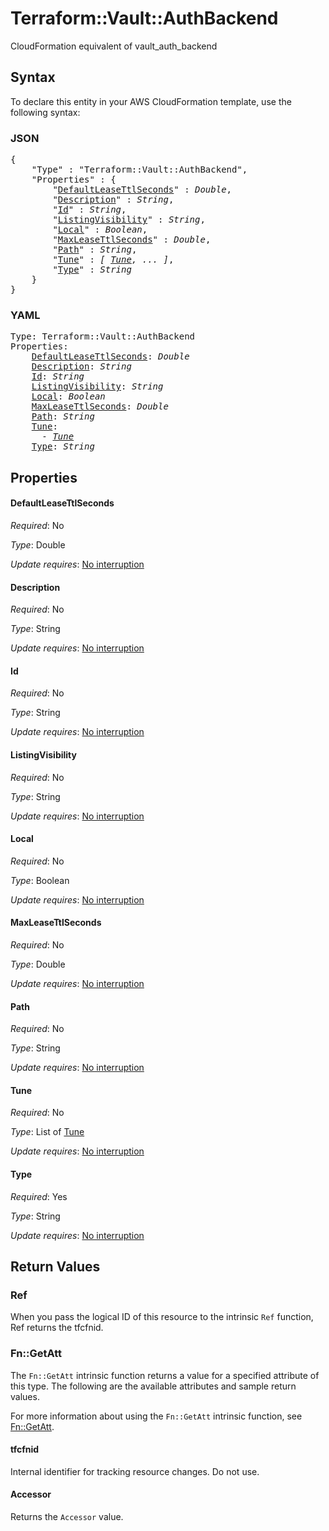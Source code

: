 # Terraform::Vault::AuthBackend

CloudFormation equivalent of vault_auth_backend

## Syntax

To declare this entity in your AWS CloudFormation template, use the following syntax:

### JSON

<pre>
{
    "Type" : "Terraform::Vault::AuthBackend",
    "Properties" : {
        "<a href="#defaultleasettlseconds" title="DefaultLeaseTtlSeconds">DefaultLeaseTtlSeconds</a>" : <i>Double</i>,
        "<a href="#description" title="Description">Description</a>" : <i>String</i>,
        "<a href="#id" title="Id">Id</a>" : <i>String</i>,
        "<a href="#listingvisibility" title="ListingVisibility">ListingVisibility</a>" : <i>String</i>,
        "<a href="#local" title="Local">Local</a>" : <i>Boolean</i>,
        "<a href="#maxleasettlseconds" title="MaxLeaseTtlSeconds">MaxLeaseTtlSeconds</a>" : <i>Double</i>,
        "<a href="#path" title="Path">Path</a>" : <i>String</i>,
        "<a href="#tune" title="Tune">Tune</a>" : <i>[ <a href="tune.md">Tune</a>, ... ]</i>,
        "<a href="#type" title="Type">Type</a>" : <i>String</i>
    }
}
</pre>

### YAML

<pre>
Type: Terraform::Vault::AuthBackend
Properties:
    <a href="#defaultleasettlseconds" title="DefaultLeaseTtlSeconds">DefaultLeaseTtlSeconds</a>: <i>Double</i>
    <a href="#description" title="Description">Description</a>: <i>String</i>
    <a href="#id" title="Id">Id</a>: <i>String</i>
    <a href="#listingvisibility" title="ListingVisibility">ListingVisibility</a>: <i>String</i>
    <a href="#local" title="Local">Local</a>: <i>Boolean</i>
    <a href="#maxleasettlseconds" title="MaxLeaseTtlSeconds">MaxLeaseTtlSeconds</a>: <i>Double</i>
    <a href="#path" title="Path">Path</a>: <i>String</i>
    <a href="#tune" title="Tune">Tune</a>: <i>
      - <a href="tune.md">Tune</a></i>
    <a href="#type" title="Type">Type</a>: <i>String</i>
</pre>

## Properties

#### DefaultLeaseTtlSeconds

_Required_: No

_Type_: Double

_Update requires_: [No interruption](https://docs.aws.amazon.com/AWSCloudFormation/latest/UserGuide/using-cfn-updating-stacks-update-behaviors.html#update-no-interrupt)

#### Description

_Required_: No

_Type_: String

_Update requires_: [No interruption](https://docs.aws.amazon.com/AWSCloudFormation/latest/UserGuide/using-cfn-updating-stacks-update-behaviors.html#update-no-interrupt)

#### Id

_Required_: No

_Type_: String

_Update requires_: [No interruption](https://docs.aws.amazon.com/AWSCloudFormation/latest/UserGuide/using-cfn-updating-stacks-update-behaviors.html#update-no-interrupt)

#### ListingVisibility

_Required_: No

_Type_: String

_Update requires_: [No interruption](https://docs.aws.amazon.com/AWSCloudFormation/latest/UserGuide/using-cfn-updating-stacks-update-behaviors.html#update-no-interrupt)

#### Local

_Required_: No

_Type_: Boolean

_Update requires_: [No interruption](https://docs.aws.amazon.com/AWSCloudFormation/latest/UserGuide/using-cfn-updating-stacks-update-behaviors.html#update-no-interrupt)

#### MaxLeaseTtlSeconds

_Required_: No

_Type_: Double

_Update requires_: [No interruption](https://docs.aws.amazon.com/AWSCloudFormation/latest/UserGuide/using-cfn-updating-stacks-update-behaviors.html#update-no-interrupt)

#### Path

_Required_: No

_Type_: String

_Update requires_: [No interruption](https://docs.aws.amazon.com/AWSCloudFormation/latest/UserGuide/using-cfn-updating-stacks-update-behaviors.html#update-no-interrupt)

#### Tune

_Required_: No

_Type_: List of <a href="tune.md">Tune</a>

_Update requires_: [No interruption](https://docs.aws.amazon.com/AWSCloudFormation/latest/UserGuide/using-cfn-updating-stacks-update-behaviors.html#update-no-interrupt)

#### Type

_Required_: Yes

_Type_: String

_Update requires_: [No interruption](https://docs.aws.amazon.com/AWSCloudFormation/latest/UserGuide/using-cfn-updating-stacks-update-behaviors.html#update-no-interrupt)

## Return Values

### Ref

When you pass the logical ID of this resource to the intrinsic `Ref` function, Ref returns the tfcfnid.

### Fn::GetAtt

The `Fn::GetAtt` intrinsic function returns a value for a specified attribute of this type. The following are the available attributes and sample return values.

For more information about using the `Fn::GetAtt` intrinsic function, see [Fn::GetAtt](https://docs.aws.amazon.com/AWSCloudFormation/latest/UserGuide/intrinsic-function-reference-getatt.html).

#### tfcfnid

Internal identifier for tracking resource changes. Do not use.

#### Accessor

Returns the <code>Accessor</code> value.

